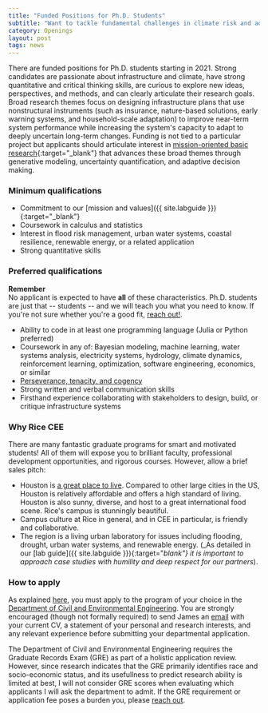 ```yaml
---
title: "Funded Positions for Ph.D. Students"
subtitle: "Want to tackle fundamental challenges in climate risk and adaptive infrastructure?"
category: Openings
layout: post
tags: news
---
```


There are funded positions for Ph.D. students starting in 2021.
Strong candidates are passionate about infrastructure and climate, have strong quantitative and critical thinking skills, are curious to explore new ideas, perspectives, and methods, and can clearly articulate their research goals.
Broad research themes focus on designing infrastructure plans that use nonstructural instruments (such as insurance, nature-based solutions, early warning systems, and household-scale adaptation) to improve near-term system performance while increasing the system's capacity to adapt to deeply uncertain long-term changes.
Funding is not tied to a particular project but applicants should articulate interest in [mission-oriented basic research](https://en.wikipedia.org/wiki/Pasteur%27s_quadrant){:target="_blank"} that advances these broad themes through generative modeling, uncertainty quantification, and adaptive decision making.

### Minimum qualifications

* Commitment to our [mission and values]({{ site.labguide }}){:target="_blank"}
* Coursework in calculus and statistics
* Interest in flood risk management, urban water systems, coastal resilience, renewable energy, or a related application
* Strong quantitative skills

### Preferred qualifications

<div class="panel panel-default">
    <div class="panel-heading"><strong>Remember</strong></div>
    <div class="panel-body">
        No applicant is expected to have <strong>all</strong> of these characteristics.
        Ph.D. students are just that -- students -- and we will teach you what you need to know.
        If you're not sure whether you're a good fit, <a href="/contact">reach out!</a>.
    </div>
</div>

* Ability to code in at least one programming language (Julia or Python preferred)
* Coursework in any of: Bayesian modeling, machine learning, water systems analysis, electricity systems, hydrology, climate dynamics, reinforcement learning, optimization, software engineering, economics, or similar
* [Perseverance, tenacity, and cogency](http://matt.might.net/articles/successful-phd-students/)
* Strong written and verbal communication skills
* Firsthand experience collaborating with stakeholders to design, build, or critique infrastructure systems

### Why Rice CEE

There are many fantastic graduate programs for smart and motivated students!
All of them will expose you to brilliant faculty, professional development opportunities, and rigorous courses.
However, allow a brief sales pitch:

* Houston is [a great place to live](https://engineering.rice.edu/about/living-houston). Compared to other large cities in the US, Houston is relatively affordable and offers a high standard of living. Houston is also sunny, diverse, and host to a great international food scene. Rice's campus is stunningly beautiful.
* Campus culture at Rice in general, and in CEE in particular, is friendly and collaborative.
* The region is a living urban laboratory for issues including flooding, drought, urban water systems, and renewable energy.
(_As detailed in our [lab guide]({{ site.labguide }}){:target="_blank"} it is important to approach case studies with humility and deep respect for our partners_).

### How to apply

As explained [here](/join-the-lab), you must apply to the program of your choice in the [Department of Civil and Environmental Engineering](https://cee.rice.edu/graduate-program/).
You are strongly encouraged (though not formally required) to send James an [email](/contact) with your current CV, a statement of your personal and research interests, and any relevant experience before submitting your departmental application.

The Department of Civil and Environmental Engineering requires the Graduate Records Exam (GRE) as part of a holistic application review.
However, since research indicates that the GRE primarily identifies race and socio-economic status, and its usefullness to predict research ability is limited at best, I will not consider GRE scores when evaluating which applicants I will ask the department to admit.
If the GRE requirement or application fee poses a burden you, please [reach out](/contact).
